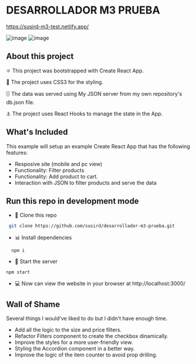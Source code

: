 # DESARROLLADOR M3 PRUEBA
https://susird-m3-test.netlify.app/

![image](https://user-images.githubusercontent.com/42523734/143502132-b8d3f042-193d-4fb0-bfc8-d642d09b5b7a.png)
![image](https://user-images.githubusercontent.com/42523734/143502169-e905e0c0-8c16-406b-8c04-d33610b37b4d.png)

## About this project
⚛️ This project was bootstrapped with Create React App.

🎨 The project uses CSS3 for the styling.

🗄 The data was served using My JSON server from my own repository's db.json file.

⚓️ The project uses React Hooks to manage the state in the App.

## What's Included

This example will setup an example Create React App that has the
following features:

- Resposive site (mobile and pc view)
- Functionality: Filter products 
- Functionality: Add product to cart.
- Interaction with JSON to filter products and serve the data

## Run this repo in development mode

- 🐑 Clone this repo
```bash
 git clone https://github.com/susird/desarrollador-m3-prueba.git
```
- 📊 Install dependencies
```
  npm i
```
- 🏁 Start the server
```
npm start
```
- 💻 Now can view the website in your browser at http://localhost:3000/

## Wall of Shame

Several things I would've liked to do but I didn't have enough time. 

- Add all the logic to the size and price filters.
- Refactor Filters component to create the checkbox dinamically.
- Improve the styles for a more user-friendly view.
- Styling the Accordion component in a better way.
- Improve the logic of the item counter to avoid prop drilling.
